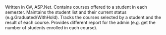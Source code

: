 Written in C#, ASP.Net. 
Contains courses offered to a student in each semester. 
Maintains the student list and their current status (e.g.Graduated/WithHold).
Tracks the courses selected by a student and the result of each course.
Provides different report for the admin (e.g. get the number of students enrolled in each course).
